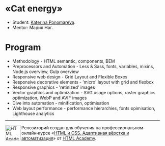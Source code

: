 # «Cat energy»

* Student: [Katerina Ponomareva](https://up.htmlacademy.ru/adaptive/21/user/929085).
* Mentor: Мария Наг.

# Program

* Methodology - HTML semantic, components, BEM
* Preprocessors and Automation - Less & Sass, fonts, variables, mixins, Node.js overview, Gulp overview
* Responsive web design - Grid Layout and Flexible Boxes
* Responsive decorative elements - 'micro' layout with grid and flexbox
* Responsive graphics - 'retinized' images
* Vector graphics and optimization - SVG usage options, raster graphics optimization, WebP and AVIF images
* Dive into automation - minification, optimisation
* Web layout performance - performance hierarchies, fonts opimisation, Lighthouse analytics
---

<a href="https://htmlacademy.ru/intensive/adaptive"><img align="left" width="50" height="50" alt="HTML Academy" src="https://up.htmlacademy.ru/static/img/intensive/adaptive/logo-for-github-2.png"></a>

Репозиторий создан для обучения на профессиональном онлайн‑курсе «[HTML и CSS. Адаптивная вёрстка и автоматизация](https://htmlacademy.ru/intensive/adaptive)» от [HTML Academy](https://htmlacademy.ru).

[travis-image]: https://travis-ci.com/htmlacademy-adaptive/929085-cat-energy-21.svg?branch=master
[travis-url]: https://travis-ci.com/htmlacademy-adaptive/929085-cat-energy-21
[dependency-image]: https://david-dm.org/htmlacademy-adaptive/929085-cat-energy-21/dev-status.svg?style=flat-square
[dependency-url]: https://david-dm.org/htmlacademy-adaptive/929085-cat-energy-21?type=dev
